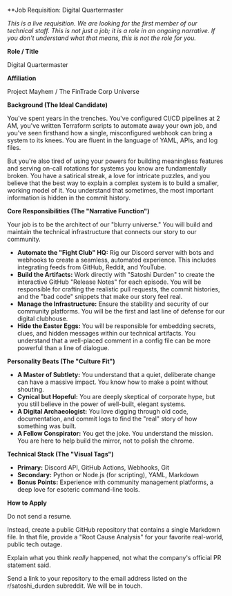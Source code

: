 **Job Requisition: Digital Quartermaster

_This is a live requisition. We are looking for the first member of our technical staff. This is not just a job; it is a role in an ongoing narrative. If you don't understand what that means, this is not the role for you._

**Role / Title**

Digital Quartermaster

**Affiliation**

Project Mayhem / The FinTrade Corp Universe

**Background (The Ideal Candidate)**

You've spent years in the trenches. You've configured CI/CD pipelines at 2 AM, you've written Terraform scripts to automate away your own job, and you've seen firsthand how a single, misconfigured webhook can bring a system to its knees. You are fluent in the language of YAML, APIs, and log files.

But you're also tired of using your powers for building meaningless features and serving on-call rotations for systems you know are fundamentally broken. You have a satirical streak, a love for intricate puzzles, and you believe that the best way to explain a complex system is to build a smaller, working model of it. You understand that sometimes, the most important information is hidden in the commit history.

**Core Responsibilities (The "Narrative Function")**

Your job is to be the architect of our "blurry universe." You will build and maintain the technical infrastructure that connects our story to our community.

* **Automate the "Fight Club" HQ:** Rig our Discord server with bots and webhooks to create a seamless, automated experience. This includes integrating feeds from GitHub, Reddit, and YouTube.
* **Build the Artifacts:** Work directly with "Satoshi Durden" to create the interactive GitHub "Release Notes" for each episode. You will be responsible for crafting the realistic pull requests, the commit histories, and the "bad code" snippets that make our story feel real.
* **Manage the Infrastructure:** Ensure the stability and security of our community platforms. You will be the first and last line of defense for our digital clubhouse.
* **Hide the Easter Eggs:** You will be responsible for embedding secrets, clues, and hidden messages within our technical artifacts. You understand that a well-placed comment in a config file can be more powerful than a line of dialogue.

**Personality Beats (The "Culture Fit")**

* **A Master of Subtlety:** You understand that a quiet, deliberate change can have a massive impact. You know how to make a point without shouting.
* **Cynical but Hopeful:** You are deeply skeptical of corporate hype, but you still believe in the power of well-built, elegant systems.
* **A Digital Archaeologist:** You love digging through old code, documentation, and commit logs to find the "real" story of how something was built.
* **A Fellow Conspirator:** You get the joke. You understand the mission. You are here to help build the mirror, not to polish the chrome.

**Technical Stack (The "Visual Tags")**

* **Primary:** Discord API, GitHub Actions, Webhooks, Git
* **Secondary:** Python or Node.js (for scripting), YAML, Markdown
* **Bonus Points:** Experience with community management platforms, a deep love for esoteric command-line tools.

**How to Apply**

Do not send a resume.

Instead, create a public GitHub repository that contains a single Markdown file. In that file, provide a "Root Cause Analysis" for your favorite real-world, public tech outage.

Explain what you think _really_ happened, not what the company's official PR statement said.

Send a link to your repository to the email address listed on the r/satoshi_durden subreddit. We will be in touch.